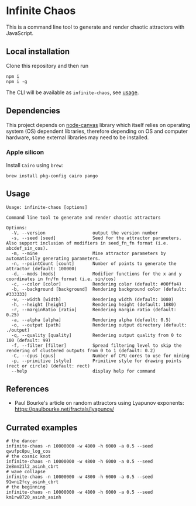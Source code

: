 # Infinite Chaos

This is a command line tool to generate and render chaotic attractors with JavaScript.

## Local installation

Clone this repository and then run

```
npm i
npm i -g
```

The CLI will be available as `infinite-chaos`, see [usage](#usage).

## Dependencies

This project depends on [node-canvas](https://www.npmjs.com/package/canvas) library which itself relies on operating system (OS) dependent libraries, therefore depending on OS and computer hardware, some external libraries may need to be installed.

### Apple silicon

Install `Cairo` using `brew`:
```
brew install pkg-config cairo pango
```

## Usage

```
Usage: infinite-chaos [options]

Command line tool to generate and render chaotic attractors

Options:
  -V, --version                  output the version number
  -s, --seed [seed]              Seed for the attractor parameters. Also support inclusion of modifiers in seed_fn_fn format (i.e. abcdef_sin_cos).
  -m, --mine                     Mine attractor parameters by automatically generating parameters.
  -n, --pointCount [count]       Number of points to generate the attractor (default: 100000)
  -d, --mods [mods]              Modifier functions for the x and y coordinates in fn/fn format (i.e. sin/cos)
  -c, --color [color]            Rendering color (default: #00ffa4)
  -b, --background [background]  Rendering background color (default: #333333)
  -w, --width [width]            Rendering width (default: 1080)
  -h, --height [height]          Rendering height (default: 1080)
  -r, --marginRatio [ratio]      Rendering margin ratio (default: 0.25)
  -a, --alpha [alpha]            Rendering alpha (default: 0.5)
  -o, --output [path]            Rendering output directory (default: ./output)
  -q, --quality [quality]        Rendering output quality from 0 to 100 (default: 99)
  -f, --filter [filter]          Spread filtering level to skip the rendering of clustered outputs from 0 to 1 (default: 0.2)
  -C, --cpus [cpus]              Number of CPU cores to use for mining
  -p, --primitive [style]        Primitive style for drawing points (rect or circle) (default: rect)
  --help                         display help for command
```

## References

- Paul Bourke's article on random attractors using Lyapunov exponents: https://paulbourke.net/fractals/lyapunov/

## Currated examples

```
# the dancer
infinite-chaos -n 10000000 -w 4800 -h 6000 -a 0.5 --seed qwufpc8pu_log_cos
# the cosmic knot
infinite-chaos -n 10000000 -w 4800 -h 6000 -a 0.5 --seed 2e8mn21l2_asinh_cbrt
# wave collapse
infinite-chaos -n 10000000 -w 4800 -h 6000 -a 0.5 --seed 91wni2fcy_asinh_cbrt
# the beginning
infinite-chaos -n 10000000 -w 4800 -h 6000 -a 0.5 --seed km1rw8720_asinh_asinh
```
